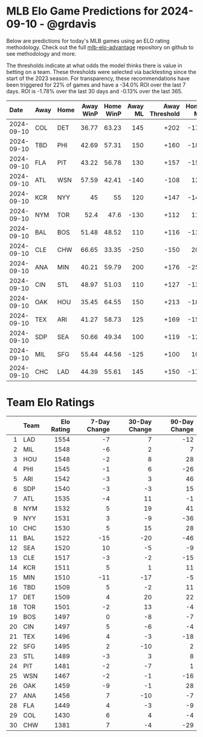 # MLB Elo Game Predictions for 2024-09-10 - @grdavis
Below are predictions for today's MLB games using an ELO rating methodology. Check out the full [mlb-elo-advantage](https://github.com/grdavis/mlb-elo-advantage) repository on github to see methodology and more.

The thresholds indicate at what odds the model thinks there is value in betting on a team. These thresholds were selected via backtesting since the start of the 2023 season. For transparency, these recommendations have been triggered for 22% of games and have a -34.0% ROI over the last 7 days. ROI is -1.78% over the last 30 days and -0.13% over the last 365.

| Date       | Away   | Home   |   Away WinP |   Home WinP |   Away ML |   Away Threshold |   Home ML |   Home Threshold |
|:-----------|:-------|:-------|------------:|------------:|----------:|-----------------:|----------:|-----------------:|
| 2024-09-10 | COL    | DET    |       36.77 |       63.23 |       145 |             +202 |      -175 |             -132 |
| 2024-09-10 | TBD    | PHI    |       42.69 |       57.31 |       150 |             +160 |      -185 |             -107 |
| 2024-09-10 | FLA    | PIT    |       43.22 |       56.78 |       130 |             +157 |      -155 |             -105 |
| 2024-09-10 | ATL    | WSN    |       57.59 |       42.41 |      -140 |             -108 |       120 |             +162 |
| 2024-09-10 | KCR    | NYY    |       45    |       55    |       120 |             +147 |      -145 |             +102 |
| 2024-09-10 | NYM    | TOR    |       52.4  |       47.6  |      -130 |             +112 |       110 |             +133 |
| 2024-09-10 | BAL    | BOS    |       51.48 |       48.52 |       110 |             +116 |      -130 |             +129 |
| 2024-09-10 | CLE    | CHW    |       66.65 |       33.35 |      -250 |             -150 |       200 |             +233 |
| 2024-09-10 | ANA    | MIN    |       40.21 |       59.79 |       200 |             +176 |      -250 |             -117 |
| 2024-09-10 | CIN    | STL    |       48.97 |       51.03 |       110 |             +127 |      -130 |             +118 |
| 2024-09-10 | OAK    | HOU    |       35.45 |       64.55 |       150 |             +213 |      -185 |             -139 |
| 2024-09-10 | TEX    | ARI    |       41.27 |       58.73 |       125 |             +169 |      -150 |             -112 |
| 2024-09-10 | SDP    | SEA    |       50.66 |       49.34 |       100 |             +119 |      -120 |             +125 |
| 2024-09-10 | MIL    | SFG    |       55.44 |       44.56 |      -125 |             +100 |       105 |             +149 |
| 2024-09-10 | CHC    | LAD    |       44.39 |       55.61 |       145 |             +150 |      -175 |             -100 |

# Team Elo Ratings
|    | Team   |   Elo Rating |   7-Day Change |   30-Day Change |   90-Day Change |
|---:|:-------|-------------:|---------------:|----------------:|----------------:|
|  1 | LAD    |         1554 |             -7 |               7 |             -12 |
|  2 | MIL    |         1548 |             -6 |               2 |               7 |
|  3 | HOU    |         1548 |             -2 |               8 |              28 |
|  4 | PHI    |         1545 |             -1 |               6 |             -26 |
|  5 | ARI    |         1542 |             -3 |               3 |              46 |
|  6 | SDP    |         1540 |             -3 |              -3 |              15 |
|  7 | ATL    |         1535 |             -4 |              11 |              -1 |
|  8 | NYM    |         1532 |              5 |              19 |              41 |
|  9 | NYY    |         1531 |              3 |              -9 |             -36 |
| 10 | CHC    |         1530 |              5 |              15 |              28 |
| 11 | BAL    |         1522 |            -15 |             -20 |             -46 |
| 12 | SEA    |         1520 |             10 |              -5 |              -9 |
| 13 | CLE    |         1517 |             -3 |              -2 |             -15 |
| 14 | KCR    |         1511 |              5 |               1 |              11 |
| 15 | MIN    |         1510 |            -11 |             -17 |              -5 |
| 16 | TBD    |         1509 |              5 |              -2 |              11 |
| 17 | DET    |         1509 |              4 |              20 |              22 |
| 18 | TOR    |         1501 |             -2 |              13 |              -4 |
| 19 | BOS    |         1497 |              0 |              -8 |              -7 |
| 20 | CIN    |         1497 |              5 |              -6 |              -4 |
| 21 | TEX    |         1496 |              4 |              -3 |             -18 |
| 22 | SFG    |         1495 |              2 |             -10 |               2 |
| 23 | STL    |         1489 |             -3 |               3 |               8 |
| 24 | PIT    |         1481 |             -2 |              -7 |               1 |
| 25 | WSN    |         1467 |             -2 |              -1 |             -16 |
| 26 | OAK    |         1459 |             -9 |              -1 |              28 |
| 27 | ANA    |         1456 |              7 |             -10 |              -7 |
| 28 | FLA    |         1449 |              4 |              -3 |              -9 |
| 29 | COL    |         1430 |              6 |               4 |              -4 |
| 30 | CHW    |         1381 |              7 |              -4 |             -29 |